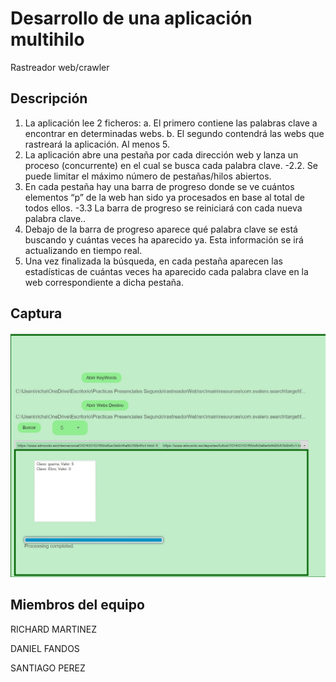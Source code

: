 # Desarrollo de una aplicación multihilo

Rastreador web/crawler

## Descripción

1. La aplicación lee 2 ficheros:
a. El primero contiene las palabras clave a encontrar en determinadas webs.
b. El segundo contendrá las webs que rastreará la aplicación. Al menos 5.
2. La aplicación abre una pestaña por cada dirección web y lanza un proceso
(concurrente) en el cual se busca cada palabra clave.
  -2.2. Se puede limitar el máximo número de pestañas/hilos abiertos.
3. En cada pestaña hay una barra de progreso donde se ve cuántos elementos “p” de
la web han sido ya procesados en base al total de todos ellos.
  -3.3 La barra de progreso se reiniciará con cada nueva palabra clave..
4. Debajo de la barra de progreso aparece qué palabra clave se está buscando y cuántas
veces ha aparecido ya. Esta información se irá actualizando en tiempo real.
5. Una vez finalizada la búsqueda, en cada pestaña aparecen las estadísticas de cuántas
veces ha aparecido cada palabra clave en la web correspondiente a dicha pestaña.

## Captura

![Captura de Pantalla](https://github.com/RichardMartAgu/rastreadorWeb/blob/master/screnshot.jpg)


## Miembros del equipo

RICHARD MARTINEZ

DANIEL FANDOS

SANTIAGO PEREZ
